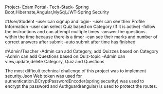 Project- 
Exam Portal-
Tech-Stack- Spring Boot,Hibernate,Angular,MySql,JWT-Spring Security

#User/Student
-user can signup and login-
-user can see their Profile Information
-user can select Quiz based on Category (If it is active)
-follow the instructions and can attempt multiple times
-answer the questions within the time because there is a timer
-can see their marks and number of correct answers after submit
-auto submit after time has finished

#Admin/Teacher
-Admin can add Category, add Quizzes based on Category
-Admin can add Questions based on Quiz-topic
-Admin can view,update,delete Category, Quiz and Questions

The most difficult technical challenge of this project was to implement security.Json Web token was used for authentication.BCryptPasswordEncoder(spring security) was used to encrypt the password and Authguard(angular) is used to protect the routes.
